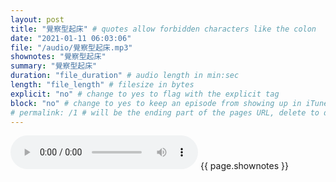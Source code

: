 ```yaml
---
layout: post
title: "覺察型起床" # quotes allow forbidden characters like the colon
date: "2021-01-11 06:03:06"
file: "/audio/覺察型起床.mp3"
shownotes: "覺察型起床"
summary: "覺察型起床"
duration: "file_duration" # audio length in min:sec
length: "file_length" # filesize in bytes
explicit: "no" # change to yes to flag with the explicit tag
block: "no" # change to yes to keep an episode from showing up in iTunes
# permalink: /1 # will be the ending part of the pages URL, delete to default to the title
---
```


<audio controls>
<source src="{{site.url}}{{site.baseurl}}{{ page.file }}" type="audio/x-mp3">
Your browser does not support the audio element.
</audio>
{{ page.shownotes }}

